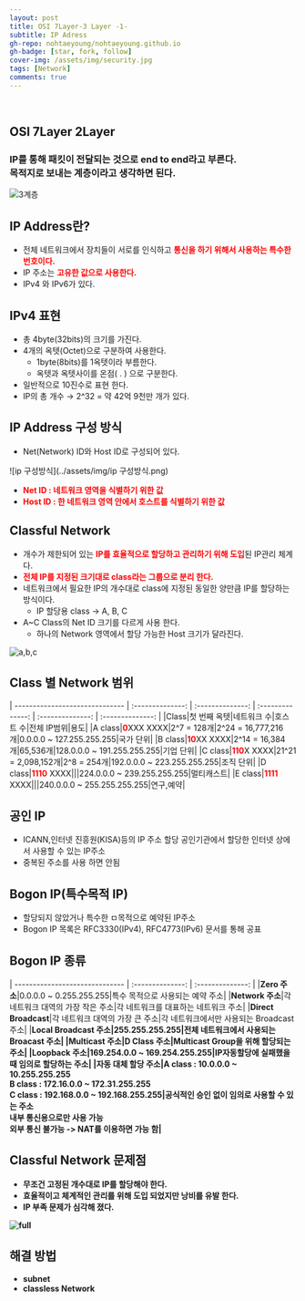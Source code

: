 ```yaml
---
layout: post
title: OSI 7Layer-3 Layer -1-
subtitle: IP Adress
gh-repo: nohtaeyoung/nohtaeyoung.github.io
gh-badge: [star, fork, follow]
cover-img: /assets/img/security.jpg
tags: [Network]
comments: true
---
```



<br>

## OSI 7Layer 2Layer
<h3>IP를 통해 패킷이 전달되는 것으로 end to end라고 부른다.<br>
목적지로 보내는 계층이라고 생각하면 된다.</h3>

![3계층](../assets/img/3계층.png)

## IP Address란?
- 전체 네트워크에서 장치들이 서로를 인식하고 <b style='color:red;'>통신을 하기 위해서 사용하는 특수한 번호이다.</b>
- IP 주소는 <b style='color:red;'>고유한 값으로 사용한다.</b>
- IPv4 와 IPv6가 있다.

## IPv4 표현
- 총 4byte(32bits)의 크기를 가진다.
- 4개의 옥텟(Octet)으로 구분하여 사용한다.
  - 1byte(8bits)를 1옥텟이라 부름한다.
  - 옥텟과 옥텟사이를 온점( . ) 으로 구분한다.
- 일반적으로 10진수로 표현 한다.
- IP의 총 개수 → 2^32 = 약 42억 9천만 개가 있다.

## IP Address 구성 방식
- Net(Network) ID와 Host ID로 구성되어 있다.

![ip 구성방식](../assets/img/ip 구성방식.png)

- <b style='color:red;'>Net ID : 네트워크 영역을 식별하기 위한 값</b>
- <b style='color:red;'>Host ID : 한 네트워크 영역 안에서 호스트를 식별하기 위한 값</b>

## Classful Network
- 개수가 제한되어 있는 <b style='color:red;'>IP를 효율적으로 할당하고 관리하기 위해 도입</b>된 IP관리 체계다.
- <b style='color:red;'>전체 IP를 지정된 크기대로 class라는 그룹으로 분리 한다.</b>
- 네트워크에서 필요한 IP의 개수대로 class에 지정된 동일한 양만큼 IP를 할당하는 방식이다.
  - IP 할당용 class → A, B, C
- A~C Class의 Net ID 크기를 다르게 사용 한다.
  - 하나의 Network 영역에서 할당 가능한 Host 크기가 달라진다.

![a,b,c](../assets/img/a,b,c.png)

## Class 별 Network 범위

| ------------------------------ | :--------------: | :--------------: | :--------------: | :--------------: | :--------------: |
|Class|첫 번째 옥텟|네트워크 수|호스트 수|전체 IP범위|용도| 
|A class|<b style='color:red;'>0</b>XXX XXXX|2^7 = 128개|2^24 = 16,777,216개|0.0.0.0 ~ 127.255.255.255|국가 단위|
|B class|<b style='color:red;'>10</b>XX XXXX|2^14 = 16,384개|65,536개|128.0.0.0 ~ 191.255.255.255|기업 단위|
|C class|<b style='color:red;'>110</b>X XXXX|21^21 = 2,098,152개|2^8 = 254개|192.0.0.0 ~ 223.255.255.255|조직 단위| 
|D class|<b style='color:red;'>1110</b> XXXX|||224.0.0.0 ~ 239.255.255.255|멀티캐스트|
|E class|<b style='color:red;'>1111</b> XXXX|||240.0.0.0 ~ 255.255.255.255|연구,예약|

## 공인 IP
- ICANN,인터넷 진흥원(KISA)등의 IP 주소 할당 공인기관에서 할당한 인터넷 상에서 사용할 수 있는 IP주소
- 중복된 주소를 사용 하면 안됨

## Bogon IP(특수목적 IP)
- 할당되지 않았거나 특수한 ㅁ목적으로 예약된 IP주소
- Bogon IP 목록은 RFC3330(IPv4), RFC4773(IPv6) 문서를 통해 공표

## Bogon IP 종류

| ------------------------------ | :--------------: | :--------------: | 
|<b>Zero 주소</b>|0.0.0.0 ~ 0.255.255.255|특수 목적으로 사용되는 예약 주소|
|<b>Network 주소</b>|각 네트워크 대역의 가장 작은 주소|각 네트워크를 대표하는 네트워크 주소|
|<b>Direct Broadcast</b>|각 네트워크 대역의 가장 큰 주소|각 네트워크에서만 사용되는 Broadcast 주소|
|<b>Local Broadcast 주소|255.255.255.255|전체 네트워크에서 사용되는 Broacast 주소|
|<b>Multicast 주소</b>|D Class 주소|Multicast Group을 위해 할당되는 주소|
|<b>Loopback 주소</b>|169.254.0.0 ~ 169.254.255.255|IP자동할당에 실패했을 때 임의로 할당하는 주소|
|<b>자동 대체 할당 주소</b>|A class : 10.0.0.0 ~ 10.255.255.255<br>B class : 172.16.0.0 ~ 172.31.255.255<br>C class : 192.168.0.0 ~ 192.168.255.255|공식적인 승인 없이 임의로 사용할 수 있는 주소<br>내부 통신용으로만 사용 가능<br>외부 통신 불가능 -> NAT를 이용하면 가능 함|

## Classful Network 문제점
- 무조건 고정된 개수대로 IP를 할당해야 한다.
- 효율적이고 체계적인 관리를 위해 도입 되었지만 낭비를 유발 한다.
- IP 부족 문제가 심각해 졌다.

![full](../assets/img/ful.png)

## 해결 방법
- subnet
- classless Network





